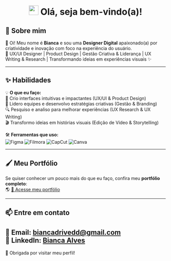 <h1 align="center">
  <img src="https://media.giphy.com/media/hvRJCLFzcasrR4ia7z/giphy.gif" width="30px"/>  
  Olá, seja bem-vindo(a)!  
</h1>

## 🎨 Sobre mim  

👋 Oi! Meu nome é **Bianca** e sou uma **Designer Digital** apaixonado(a) por criatividade e inovação com foco na experiência do usuário.  
🚀 UX/UI Designer | Product Design | Gestão Criativa & Liderança | UX Writing & Research | Transformando ideias em experiências visuais ✨

---

## ✨ Habilidades  

💡 **O que eu faço:**  
🎨 Crio interfaces intuitivas e impactantes (UX/UI & Product Design)  
📢 Lidero equipes e desenvolvo estratégias criativas (Gestão & Branding)  
🔍 Pesquiso e analiso para melhorar experiências (UX Research & UX Writing)  
🎬 Transformo ideias em histórias visuais (Edição de Vídeo & Storytelling)  


🛠 **Ferramentas que uso:**  
![Figma](https://img.shields.io/badge/-Figma-F24E1E?style=for-the-badge&logo=figma&logoColor=white)
![Filmora](https://img.shields.io/badge/-Filmora-0ABF53?style=for-the-badge&logo=wondershare&logoColor=white)
![CapCut](https://img.shields.io/badge/-CapCut-000000?style=for-the-badge&logo=capcut&logoColor=white)
![Canva](https://img.shields.io/badge/-Canva-00C4CC?style=for-the-badge&logo=canva&logoColor=white)

---

## 🖌️ Meu Portfólio  

Se quiser conhecer um pouco mais do que eu faço, confira meu **portfólio completo**:  
🌎 [📂 Acesse meu portfólio](https://drive.google.com/file/d/1jRT7bRHgUeqsq1VyvIg5tpvewzufdMdZ/view?usp=sharing)  

---

## 📫 Entre em contato  

📩 **Email:** biancadrivedd@gmail.com  
💼 **LinkedIn:** [Bianca Alves](https://www.linkedin.com/in/bianca-alves27/)  
---

🌟 Obrigada por visitar meu perfil! 

